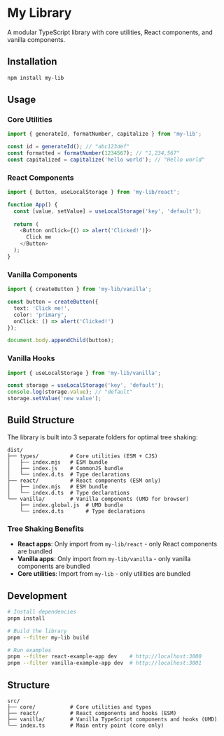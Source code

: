 # My Library

A modular TypeScript library with core utilities, React components, and vanilla components.

## Installation

```bash
npm install my-lib
```

## Usage

### Core Utilities

```typescript
import { generateId, formatNumber, capitalize } from 'my-lib';

const id = generateId(); // "abc123def"
const formatted = formatNumber(1234567); // "1,234,567"
const capitalized = capitalize('hello world'); // "Hello world"
```

### React Components

```typescript
import { Button, useLocalStorage } from 'my-lib/react';

function App() {
  const [value, setValue] = useLocalStorage('key', 'default');
  
  return (
    <Button onClick={() => alert('Clicked!')}>
      Click me
    </Button>
  );
}
```

### Vanilla Components

```typescript
import { createButton } from 'my-lib/vanilla';

const button = createButton({
  text: 'Click me!',
  color: 'primary',
  onClick: () => alert('Clicked!')
});

document.body.appendChild(button);
```

### Vanilla Hooks

```typescript
import { useLocalStorage } from 'my-lib/vanilla';

const storage = useLocalStorage('key', 'default');
console.log(storage.value); // "default"
storage.setValue('new value');
```

## Build Structure

The library is built into 3 separate folders for optimal tree shaking:

```
dist/
├── types/          # Core utilities (ESM + CJS)
│   ├── index.mjs   # ESM bundle
│   ├── index.js    # CommonJS bundle
│   └── index.d.ts  # Type declarations
├── react/          # React components (ESM only)
│   ├── index.mjs   # ESM bundle
│   └── index.d.ts  # Type declarations
└── vanilla/        # Vanilla components (UMD for browser)
    ├── index.global.js  # UMD bundle
    └── index.d.ts       # Type declarations
```

### Tree Shaking Benefits

- **React apps**: Only import from `my-lib/react` - only React components are bundled
- **Vanilla apps**: Only import from `my-lib/vanilla` - only vanilla components are bundled
- **Core utilities**: Import from `my-lib` - only utilities are bundled

## Development

```bash
# Install dependencies
pnpm install

# Build the library
pnpm --filter my-lib build

# Run examples
pnpm --filter react-example-app dev    # http://localhost:3000
pnpm --filter vanilla-example-app dev  # http://localhost:3001
```

## Structure

```
src/
├── core/           # Core utilities and types
├── react/          # React components and hooks (ESM)
├── vanilla/        # Vanilla TypeScript components and hooks (UMD)
└── index.ts        # Main entry point (core only)
``` 